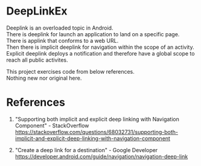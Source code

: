 # DeepLinkEx

Deeplink is an overloaded topic in Android. \
There is deeplink for launch an application to land on a specific page. \
There is applink that conforms to a web URL. \
Then there is implicit deeplink for navigation within the scope of an activity. \
Explicit deeplink deploys a notification and therefore have a global scope to reach all public activites.

This project exercises code from below references. \
Nothing new nor original here.

# References

1. "Supporting both implicit and explicit deep linking with Navigation Component" - StackOverflow \
https://stackoverflow.com/questions/68032731/supporting-both-implicit-and-explicit-deep-linking-with-navigation-component

2. "Create a deep link for a destination" - Google Developer \
https://developer.android.com/guide/navigation/navigation-deep-link
